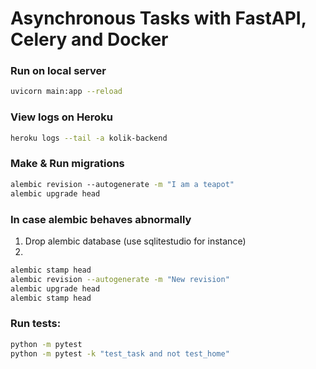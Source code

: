 # Asynchronous Tasks with FastAPI, Celery and Docker

### Run on local server

```sh
uvicorn main:app --reload
```

### View logs on Heroku

```sh
heroku logs --tail -a kolik-backend
```

### Make & Run migrations

```sh
alembic revision --autogenerate -m "I am a teapot"
alembic upgrade head
```

### In case alembic behaves abnormally

1. Drop alembic database (use sqlitestudio for instance)
2.

```sh
alembic stamp head
alembic revision --autogenerate -m "New revision"
alembic upgrade head
alembic stamp head
```

### Run tests:

```sh
python -m pytest
python -m pytest -k "test_task and not test_home"
```
